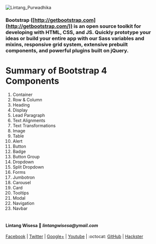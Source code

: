 
![Lintang_Purwadhika](https://applabx.com/wp-content/uploads/2017/06/bootstrap-logo.png)

### Bootstrap ([http://getbootstrap.com](http://getbootstrap.com/)) is an open source toolkit for developing with HTML, CSS, and JS. Quickly prototype your ideas or build your entire app with our Sass variables and mixins, responsive grid system, extensive prebuilt components, and powerful plugins built on jQuery.

# Summary of Bootstrap 4 Components

1. Container
2. Row & Column
3. Heading
4. Display
5. Lead Paragraph
6. Text Alignments
7. Text Transformations
8. Image
9. Table
10. Alert
11. Button
12. Badge
13. Button Group
14. Dropdown
15. Split Dropdown
16. Forms
17. Jumbotron
18. Carousel
19. Card
20. Tooltips
21. Modal
22. Navigation
23. Navbar

#

#### Lintang Wisesa :love_letter: _lintangwisesa@ymail.com_

[Facebook](https://www.facebook.com/lintangbagus) | 
[Twitter](https://twitter.com/Lintang_Wisesa) |
[Google+](https://plus.google.com/u/0/+LintangWisesa1) |
[Youtube](https://www.youtube.com/user/lintangbagus) | 
:octocat: [GitHub](https://github.com/LintangWisesa) |
[Hackster](https://www.hackster.io/lintangwisesa)
